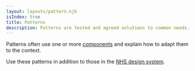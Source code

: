 ```yaml
---
layout: layouts/pattern.njk
isIndex: true
title: Patterns
description: Patterns are tested and agreed solutions to common needs.
---
```


Patterns often use one or more [components](/components/) and explain how to adapt them to the context.

Use these patterns in addition to those in the [NHS design system](https://service-manual.nhs.uk/design-system).
